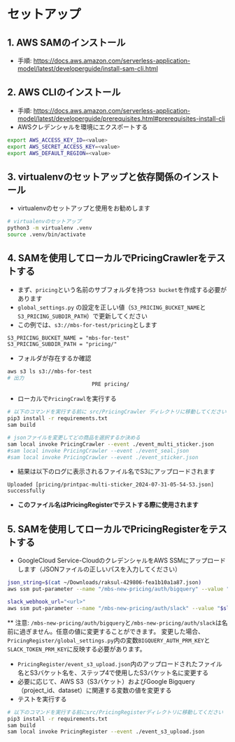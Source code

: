# セットアップ
## 1. AWS SAMのインストール
- 手順: https://docs.aws.amazon.com/serverless-application-model/latest/developerguide/install-sam-cli.html

## 2. AWS CLIのインストール
- 手順: https://docs.aws.amazon.com/serverless-application-model/latest/developerguide/prerequisites.html#prerequisites-install-cli
- AWSクレデンシャルを環境にエクスポートする
```bash
export AWS_ACCESS_KEY_ID=<value>
export AWS_SECRET_ACCESS_KEY=<value>
export AWS_DEFAULT_REGION=<value>
```


## 3. virtualenvのセットアップと依存関係のインストール
- virtualenvのセットアップと使用をお勧めします
```bash
# virtualenvのセットアップ
python3 -m virtualenv .venv
source .venv/bin/activate
```

## 4. SAMを使用してローカルでPricingCrawlerをテストする
- まず、`pricing`という名前のサブフォルダを持つ`S3 bucket`を作成する必要があります
- `global_settings.py` の設定を正しい値（`S3_PRICING_BUCKET_NAME`と`S3_PRICING_SUBDIR_PATH`）で更新してください
- この例では、`s3://mbs-for-test/pricing`とします
```
S3_PRICING_BUCKET_NAME = "mbs-for-test"
S3_PRICING_SUBDIR_PATH = "pricing/"
```

- フォルダが存在するか確認
```bash
aws s3 ls s3://mbs-for-test
# 出力
                           PRE pricing/
```

- ローカルで`PricingCrawl`を実行する
```bash
# 以下のコマンドを実行する前に src/PricingCrawler ディレクトリに移動してください
pip3 install -r requirements.txt
sam build

# jsonファイルを変更してどの商品を選択するか決める
sam local invoke PricingCrawler --event ./event_multi_sticker.json
#sam local invoke PricingCrawler --event ./event_seal.json
#sam local invoke PricingCrawler --event ./event_sticker.json
```

- 結果は以下のログに表示されるファイル名でS3にアップロードされます
```
Uploaded [pricing/printpac-multi-sticker_2024-07-31-05-54-53.json] successfully
```
- **このファイル名はPricingRegisterでテストする際に使用されます**


## 5. SAMを使用してローカルでPricingRegisterをテストする
- GoogleCloud Service-CloudのクレデンシャルをAWS SSMにアップロードします（JSONファイルの正しいパスを入力してください）
```bash
json_string=$(cat ~/Downloads/raksul-429806-fea1b10a1a87.json)
aws ssm put-parameter --name "/mbs-new-pricing/auth/bigquery" --value "$json_string" --type "String" --overwrite

slack_webhook_url="<url>"
aws ssm put-parameter --name "/mbs-new-pricing/auth/slack" --value "$slack_webhook_url" --type "String" --overwrite
```


** 注意: `/mbs-new-pricing/auth/bigquery`と`/mbs-new-pricing/auth/slack`は名前に過ぎません。任意の値に変更することができます。
変更した場合、`PricingRegister/global_settings.py`内の変数`BIGQUERY_AUTH_PRM_KEY`と`SLACK_TOKEN_PRM_KEY`に反映する必要があります。

- `PricingRegister/event_s3_upload.json`内のアップロードされたファイル名とS3バケット名を、ステップ4で使用したS3バケット名に変更する
- 必要に応じて、AWS S3（S3バケット）およびGoogle Bigquery（project_id、dataset）に関連する変数の値を変更する
- テストを実行する
```bash
# 以下のコマンドを実行する前にsrc/PricingRegisterディレクトリに移動してください
pip3 install -r requirements.txt
sam build
sam local invoke PricingRegister --event ./event_s3_upload.json
```
